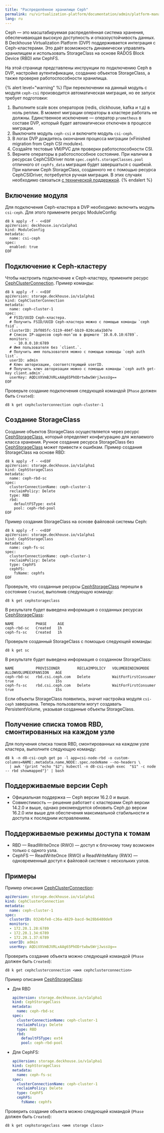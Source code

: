 ```yaml
---
title: "Распределённое хранилище Ceph"
permalink: ru/virtualization-platform/documentation/admin/platform-management/storage/external/ceph.html
lang: ru
---
```


Ceph — это масштабируемая распределённая система хранения, обеспечивающая высокую доступность и отказоустойчивость данных. В Deckhouse Virtualization Platform (DVP) поддерживается интеграция с Ceph-кластерами. Это даёт возможность динамически управлять хранилищем и использовать StorageClass на основе RADOS Block Device (RBD) или CephFS.

На этой странице представлены инструкции по подключению Ceph в DVP, настройке аутентификации, созданию объектов StorageClass, а также проверке работоспособности хранилища.

{% alert level="warning" %}
При переключении на данный модуль с модуля `ceph-csi` производится автоматическая миграция, но ее запуск требует подготовки:

1. Выполните scale всех операторов (redis, clickhouse, kafka и т.д) в ноль реплик. В момент миграции операторы в кластере работать не должны. Единственное исключение — оператор `prometheus` в составе DVP, который будет автоматически отключен в процессе миграции.
1. Выключите модуль `ceph-csi` и включите модуль `csi-ceph`.
1. В логах DVP дождитесь окончания процесса миграции («Finished migration from Ceph CSI module»).
1. Создайте тестовые VM/PVC для проверки работоспособности CSI.
1. Верните операторы в работоспособное состояние.
   При наличии в ресурсах CephCSIDriver поля `spec.cephfs.storageClasses.pool` отличного от `cephfs_data` миграция будет завершаться с ошибкой.
   При наличии Ceph StorageClass, созданного не с помощью ресурса CephCSIDriver, потребуется ручная миграция.
   В этих случаях необходимо связаться [с технической поддержкой](https://deckhouse.ru/tech-support/).
   {% endalert %}

## Включение модуля

Для подключения Ceph-кластера в DVP необходимо включить модуль `csi-ceph`. Для этого примените ресурс ModuleConfig:

```shell
d8 k apply -f - <<EOF
apiVersion: deckhouse.io/v1alpha1
kind: ModuleConfig
metadata:
  name: csi-ceph
spec:
  enabled: true
EOF
```

## Подключение к Ceph-кластеру

Чтобы настроить подключение к Ceph-кластеру, примените ресурс [CephClusterConnection](/modules/csi-ceph/cr.html#cephclusterconnection). Пример команды:

```shell
d8 k apply -f - <<EOF
apiVersion: storage.deckhouse.io/v1alpha1
kind: CephClusterConnection
metadata:
  name: ceph-cluster-1
spec:
  # FSID/UUID Ceph-кластера.
  # Получить FSID/UUID Ceph-кластера можно с помощью команды `ceph fsid`.
  clusterID: 2bf085fc-5119-404f-bb19-820ca6a1b07e
  # Список IP-адресов ceph-mon’ов в формате `10.0.0.10:6789`.
  monitors:
    - 10.0.0.10:6789
  # Имя пользователя без `client.`.
  # Получить имя пользователя можно с помощью команды `ceph auth list`.
  userID: admin
  # Ключ авторизации, соответствующий userID.
  # Получить ключ авторизации можно с помощью команды `ceph auth get-key client.admin`.
  userKey: AQDiVXVmBJVRLxAAg65PhODrtwbwSWrjJwssUg==
EOF
```

Проверьте создание подключения следующей командой (`Phase` должен быть `Created`):

```shell
d8 k get cephclusterconnection ceph-cluster-1
```

## Создание StorageClass

Создание объектов StorageClass осуществляется через ресурс [CephStorageClass](/modules/csi-ceph/cr.html#cephstorageclass), который определяет конфигурацию для желаемого класса хранения. Ручное создание ресурса StorageClass без [CephStorageClass](/modules/csi-ceph/cr.html#cephstorageclass) может привести к ошибкам. Пример создания StorageClass на основе RBD:

```shell
d8 k apply -f - <<EOF
apiVersion: storage.deckhouse.io/v1alpha1
kind: CephStorageClass
metadata:
  name: ceph-rbd-sc
spec:
  clusterConnectionName: ceph-cluster-1
  reclaimPolicy: Delete
  type: RBD
  rbd:
    defaultFSType: ext4
    pool: ceph-rbd-pool
EOF
```

Пример создания StorageClass на основе файловой системы Ceph:

```shell
d8 k apply -f - <<EOF
apiVersion: storage.deckhouse.io/v1alpha1
kind: CephStorageClass
metadata:
  name: ceph-fs-sc
spec:
  clusterConnectionName: ceph-cluster-1
  reclaimPolicy: Delete
  type: CephFS
  cephFS:
    fsName: cephfs
EOF
```

Проверьте, что созданные ресурсы [CephStorageClass](/modules/csi-ceph/cr.html#cephstorageclass) перешли в состояние `Created`, выполнив следующую команду:

```shell
d8 k get cephstorageclass
```

В результате будет выведена информация о созданных ресурсах [CephStorageClass](/modules/csi-ceph/cr.html#cephstorageclass):

```console
NAME          PHASE     AGE
ceph-rbd-sc   Created   1h
ceph-fs-sc    Created   1h
```

Проверьте созданный StorageClass с помощью следующей команды:

```shell
d8 k get sc
```

В результате будет выведена информация о созданном StorageClass:

```console
NAME          PROVISIONER        RECLAIMPOLICY   VOLUMEBINDINGMODE      ALLOWVOLUMEEXPANSION   AGE
ceph-rbd-sc   rbd.csi.ceph.com   Delete          WaitForFirstConsumer   true                   15s
ceph-fs-sc    rbd.csi.ceph.com   Delete          WaitForFirstConsumer   true                   15s
```

Если объекты StorageClass появились, значит настройка модуля `csi-ceph` завершена. Теперь пользователи могут создавать PersistentVolume, указывая созданные объекты StorageClass.

## Получение списка томов RBD, смонтированных на каждом узле

Для получения списка томов RBD, смонтированных на каждом узле кластера, выполните следующую команду:

```shell
d8 k -n d8-csi-ceph get po -l app=csi-node-rbd -o custom-columns=NAME:.metadata.name,NODE:.spec.nodeName --no-headers \
  | awk '{print "echo "$2"; kubectl -n d8-csi-ceph exec  "$1" -c node -- rbd showmapped"}' | bash

```

## Поддерживаемые версии Ceph

- Официальная поддержка — Ceph версии 16.2.0 и выше.
- Совместимость — решение работает с кластерами Ceph версии 14.2.0 и выше, однако рекомендуется обновить Ceph до версии 16.2.0 или выше для обеспечения максимальной стабильности и доступа к последним исправлениям.

## Поддерживаемые режимы доступа к томам

- RBD — ReadWriteOnce (RWO) — доступ к блочному тому возможен только с одного узла.
- CephFS — ReadWriteOnce (RWO) и ReadWriteMany (RWX) — одновременный доступ к файловой системе с нескольких узлов.

## Примеры

Пример описания [CephClusterConnection](/modules/csi-ceph/cr.html#cephclusterconnection):

```yaml
apiVersion: storage.deckhouse.io/v1alpha1
kind: CephClusterConnection
metadata:
  name: ceph-cluster-1
spec:
  clusterID: 0324bfe8-c36a-4829-bacd-9e28b6480de9
  monitors:
  - 172.20.1.28:6789
  - 172.20.1.34:6789
  - 172.20.1.37:6789
  userID: admin
  userKey: AQDiVXVmBJVRLxAAg65PhODrtwbwSWrjJwssUg==
```

Проверить создание объекта можно следующей командой (`Phase` должен быть `Created`):

```shell
d8 k get cephclusterconnection <имя cephclusterconnection>
```

Пример описания [CephStorageClass](/modules/csi-ceph/cr.html#cephstorageclass):

- Для RBD

  ```yaml
  apiVersion: storage.deckhouse.io/v1alpha1
  kind: CephStorageClass
  metadata:
    name: ceph-rbd-sc
  spec:
    clusterConnectionName: ceph-cluster-1
    reclaimPolicy: Delete
    type: RBD
    rbd:
      defaultFSType: ext4
      pool: ceph-rbd-pool  
  ```

- Для CephFS:

  ```yaml
  apiVersion: storage.deckhouse.io/v1alpha1
  kind: CephStorageClass
  metadata:
    name: ceph-fs-sc
  spec:
    clusterConnectionName: ceph-cluster-1
    reclaimPolicy: Delete
    type: CephFS
    cephFS:
      fsName: cephfs
  ```

Проверить создание объекта можно следующей командой (`Phase` должен быть `Created`):

```shell
d8 k get cephstorageclass <имя storage class>
```
